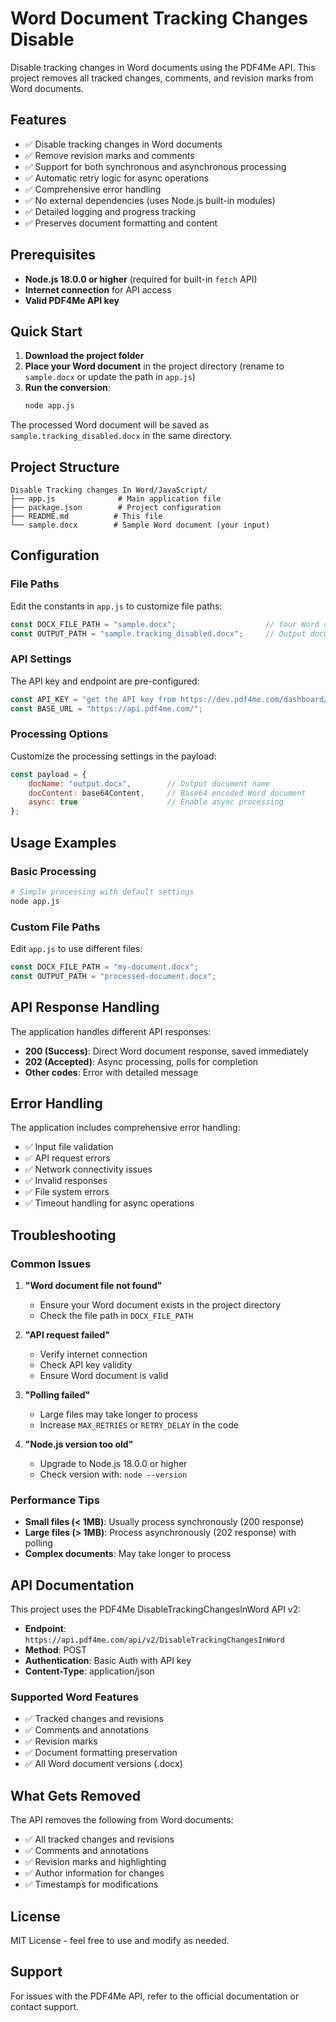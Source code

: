 # Word Document Tracking Changes Disable

Disable tracking changes in Word documents using the PDF4Me API. This project removes all tracked changes, comments, and revision marks from Word documents.

## Features

- ✅ Disable tracking changes in Word documents
- ✅ Remove revision marks and comments
- ✅ Support for both synchronous and asynchronous processing
- ✅ Automatic retry logic for async operations
- ✅ Comprehensive error handling
- ✅ No external dependencies (uses Node.js built-in modules)
- ✅ Detailed logging and progress tracking
- ✅ Preserves document formatting and content

## Prerequisites

- **Node.js 18.0.0 or higher** (required for built-in `fetch` API)
- **Internet connection** for API access
- **Valid PDF4Me API key**

## Quick Start

1. **Download the project folder**
2. **Place your Word document** in the project directory (rename to `sample.docx` or update the path in `app.js`)
3. **Run the conversion**:
   ```bash
   node app.js
   ```

The processed Word document will be saved as `sample.tracking_disabled.docx` in the same directory.

## Project Structure

```
Disable Tracking changes In Word/JavaScript/
├── app.js              # Main application file
├── package.json        # Project configuration
├── README.md          # This file
└── sample.docx        # Sample Word document (your input)
```

## Configuration

### File Paths
Edit the constants in `app.js` to customize file paths:

```javascript
const DOCX_FILE_PATH = "sample.docx";                    // Your Word document
const OUTPUT_PATH = "sample.tracking_disabled.docx";     // Output document name
```

### API Settings
The API key and endpoint are pre-configured:

```javascript
const API_KEY = "get the API key from https://dev.pdf4me.com/dashboard/#/api-keys";
const BASE_URL = "https://api.pdf4me.com/";
```

### Processing Options
Customize the processing settings in the payload:

```javascript
const payload = {
    docName: "output.docx",        // Output document name
    docContent: base64Content,     // Base64 encoded Word document
    async: true                    // Enable async processing
};
```

## Usage Examples

### Basic Processing
```bash
# Simple processing with default settings
node app.js
```

### Custom File Paths
Edit `app.js` to use different files:
```javascript
const DOCX_FILE_PATH = "my-document.docx";
const OUTPUT_PATH = "processed-document.docx";
```

## API Response Handling

The application handles different API responses:

- **200 (Success)**: Direct Word document response, saved immediately
- **202 (Accepted)**: Async processing, polls for completion
- **Other codes**: Error with detailed message

## Error Handling

The application includes comprehensive error handling:

- ✅ Input file validation
- ✅ API request errors
- ✅ Network connectivity issues
- ✅ Invalid responses
- ✅ File system errors
- ✅ Timeout handling for async operations

## Troubleshooting

### Common Issues

1. **"Word document file not found"**
   - Ensure your Word document exists in the project directory
   - Check the file path in `DOCX_FILE_PATH`

2. **"API request failed"**
   - Verify internet connection
   - Check API key validity
   - Ensure Word document is valid

3. **"Polling failed"**
   - Large files may take longer to process
   - Increase `MAX_RETRIES` or `RETRY_DELAY` in the code

4. **"Node.js version too old"**
   - Upgrade to Node.js 18.0.0 or higher
   - Check version with: `node --version`

### Performance Tips

- **Small files (< 1MB)**: Usually process synchronously (200 response)
- **Large files (> 1MB)**: Process asynchronously (202 response) with polling
- **Complex documents**: May take longer to process

## API Documentation

This project uses the PDF4Me DisableTrackingChangesInWord API v2:

- **Endpoint**: `https://api.pdf4me.com/api/v2/DisableTrackingChangesInWord`
- **Method**: POST
- **Authentication**: Basic Auth with API key
- **Content-Type**: application/json

### Supported Word Features

- ✅ Tracked changes and revisions
- ✅ Comments and annotations
- ✅ Revision marks
- ✅ Document formatting preservation
- ✅ All Word document versions (.docx)

## What Gets Removed

The API removes the following from Word documents:

- ✅ All tracked changes and revisions
- ✅ Comments and annotations
- ✅ Revision marks and highlighting
- ✅ Author information for changes
- ✅ Timestamps for modifications

## License

MIT License - feel free to use and modify as needed.

## Support

For issues with the PDF4Me API, refer to the official documentation or contact support. 